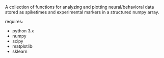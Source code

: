 
A collection of functions for analyzing and plotting neural/behavioral data
stored as spiketimes and experimental markers in a structured numpy array. 

requires:
 - python 3.x
 - numpy
 - scipy
 - matplotlib
 - sklearn
